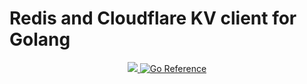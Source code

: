 # Redis and Cloudflare KV client for Golang

<p align="center">
    <a href="https://goreportcard.com/report/github.com/dineshsonachalam/redis-cloudflare-kv">
        <img src="https://goreportcard.com/badge/github.com/dineshsonachalam/redis-cloudflare-kv">
    </a>
    <a href="https://pkg.go.dev/github.com/dineshsonachalam/redis-cloudflare-kv">
        <img src="https://pkg.go.dev/badge/github.com/dineshsonachalam/redis-cloudflare-kv.svg" alt="Go Reference">
    </a>
</p>